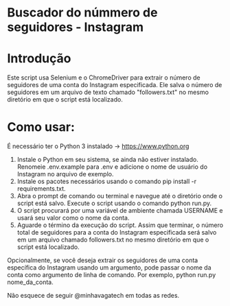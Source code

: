 # Buscador do númmero de seguidores - Instagram

# Introdução
Este script usa Selenium e o ChromeDriver para extrair o número de seguidores de uma conta do Instagram especificada. Ele salva o número de seguidores em um arquivo de texto chamado "followers.txt" no mesmo diretório em que o script está localizado.

# Como usar:
É necessário ter o Python 3 instalado -> https://www.python.org

1) Instale o Python em seu sistema, se ainda não estiver instalado.
Renomeie .env.example para .env e adicione o nome de usuário do Instagram no arquivo de exemplo.
2) Instale os pacotes necessários usando o comando pip install -r requirements.txt.
3) Abra o prompt de comando ou terminal e navegue até o diretório onde o script está salvo. Execute o script usando o comando python run.py.
4) O script procurará por uma variável de ambiente chamada USERNAME e usará seu valor como o nome da conta.
5) Aguarde o término da execução do script. Assim que terminar, o número total de seguidores para a conta do Instagram especificada será salvo em um arquivo chamado followers.txt no mesmo diretório em que o script está localizado.

Opcionalmente, se você deseja extrair os seguidores de uma conta específica do Instagram usando um argumento, pode passar o nome da conta como argumento de linha de comando. Por exemplo, python run.py nome_da_conta.

Não esquece de seguir @minhavagatech em todas as redes.